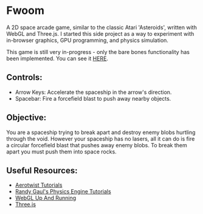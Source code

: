 Fwoom
=====

A 2D space arcade game, similar to the classic Atari 'Asteroids', written
with WebGL and Three.js. I started this side project as a way to experiment
with in-browser graphics, GPU programming, and physics simulation.

This game is still very in-progress - only the bare bones functionality has been
implemented. You can see it [HERE](http://davidmoench.com/fwoom/index.html).

Controls:
---------
* Arrow Keys: Accelerate the spaceship in the arrow's direction.
* Spacebar: Fire a forcefield blast to push away nearby objects.

Objective:
----------
You are a spaceship trying to break apart and destroy enemy blobs hurtling
through the void. However your spaceship has no lasers, all it can do is
fire a circular forcefield blast that pushes away enemy blobs. To break them
apart you must push them into space rocks.


Useful Resources:
-----------------
* [Aerotwist Tutorials](http://aerotwist.com/tutorials/)
* [Randy Gaul's Physics Engine Tutorials](http://gamedevelopment.tutsplus.com/tutorials/how-to-create-a-custom-2d-physics-engine-the-basics-and-impulse-resolution--gamedev-6331)
* [WebGL Up And Running](http://www.amazon.com/WebGL-Up-Running-Tony-Parisi/dp/144932357X)
* [Three.js](http://threejs.org/docs/)
